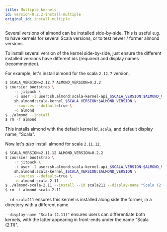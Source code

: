 ```yaml
---
title: Multiple kernels
id: version-0.2.2-install-multiple
original_id: install-multiple
---
```


Several versions of almond can be installed side-by-side. This is useful e.g. to have kernels
for several Scala versions, or to test newer / former almond versions.

To install several version of the kernel side-by-side, just ensure the different installed versions
have different ids (required) and display names (recommended).

For example, let's install almond for the scala `2.12.7` version,

```bash
$ SCALA_VERSION=2.12.7 ALMOND_VERSION=0.2.2
$ coursier bootstrap \
    -r jitpack \
    -i user -I user:sh.almond:scala-kernel-api_$SCALA_VERSION:$ALMOND_VERSION \
    sh.almond:scala-kernel_$SCALA_VERSION:$ALMOND_VERSION \
    --sources --default=true \
    -o almond
$ ./almond --install
$ rm -f almond
```

This installs almond with the default kernel id, `scala`, and default display name, "Scala".

Now let's *also* install almond for scala `2.11.12`,

```bash
$ SCALA_VERSION=2.11.12 ALMOND_VERSION=0.2.2
$ coursier bootstrap \
    -r jitpack \
    -i user -I user:sh.almond:scala-kernel-api_$SCALA_VERSION:$ALMOND_VERSION \
    sh.almond:scala-kernel_$SCALA_VERSION:$ALMOND_VERSION \
    --sources --default=true \
    -o almond-scala-2.11
$ ./almond-scala-2.11 --install --id scala211 --display-name "Scala (2.11)"
$ rm -f almond-scala-2.11
```

`--id scala211` ensures this kernel is installed along side the former, in a directory
with a different name.

`--display-name "Scala (2.11)"` ensures users can differentiate both kernels, with the latter
appearing in front-ends under the name "Scala (2.11)".
